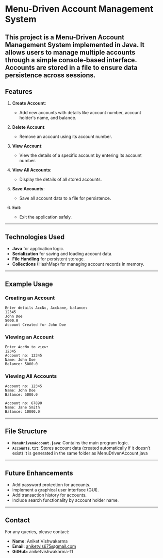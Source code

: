 # Menu-Driven Account Management System

This project is a **Menu-Driven Account Management System** implemented in Java. It allows users to manage multiple accounts through a simple console-based interface.
Accounts are stored in a file to ensure data persistence across sessions.
---
## Features

1. **Create Account**:
   - Add new accounts with details like account number, account holder's name, and balance.

2. **Delete Account**:
   - Remove an account using its account number.

3. **View Account**:
   - View the details of a specific account by entering its account number.

4. **View All Accounts**:
   - Display the details of all stored accounts.

5. **Save Accounts**:
   - Save all account data to a file for persistence.

6. **Exit**:
   - Exit the application safely.

---

## Technologies Used

- **Java** for application logic.
- **Serialization** for saving and loading account data.
- **File Handling** for persistent storage.
- **Collections** (HashMap) for managing account records in memory.

---

## Example Usage

### Creating an Account
```
Enter details AccNo, AccName, balance:
12345
John Doe
5000.0
Account Created for John Doe
```

### Viewing an Account
```
Enter AccNo to view:
12345
Account no: 12345
Name: John Doe
Balance: 5000.0
```

### Viewing All Accounts
```
Account no: 12345
Name: John Doe
Balance: 5000.0

Account no: 67890
Name: Jane Smith
Balance: 10000.0
```

---

## File Structure

- **`MenuDrivenAccount.java`**: Contains the main program logic.
- **`Accounts.txt`**: Stores account data (created automatically if it doesn’t exist) It is generated in the same folder as MenuDrivenAccount.java

---

## Future Enhancements

- Add password protection for accounts.
- Implement a graphical user interface (GUI).
- Add transaction history for accounts.
- Include search functionality by account holder name.

---




## Contact

For any queries, please contact:

- **Name**: Aniket Vishwakarma
- **Email**: aniketvis675@gmail.com
- **GitHub**: aniketvishwakarma-11

